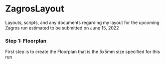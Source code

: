 # ZagrosLayout
Layouts, scripts, and any documents regarding my layout for the upcoming Zagros run estimated to be submitted on June 15, 2022


### Step 1: Floorplan
First step is to create the Floorplan that is the 5x5mm size specified for this run
